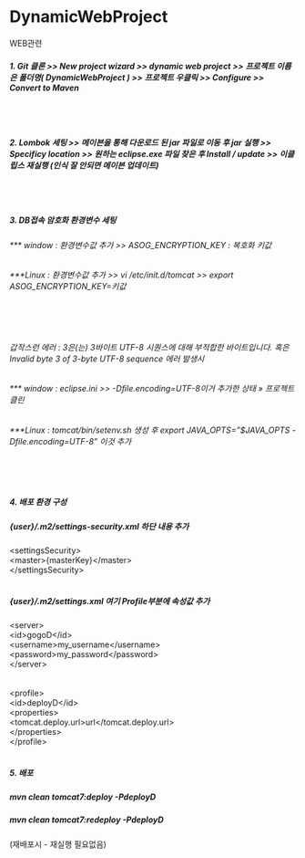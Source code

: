 # DynamicWebProject

WEB관련
##### 1. Git 클론 >> New project wizard >> dynamic web project >> 프로젝트 이름은 폴더명( DynamicWebProject ) >> 프로젝트 우클릭 >> Configure >> Convert to Maven
<br/><br/>
##### 2. Lombok 세팅 >> 메이븐을 통해 다운로드 된 jar 파일로 이동 후 jar 실행 >> Specificy location >> 원하는 eclipse.exe 파일 찾은 후 Install / update >> 이클립스 재실행 (인식 잘 안되면 메이븐 업데이트)
<br/><br/>
##### 3. DB접속 암호화 환경변수 세팅
###### *** window : 환경변수값 추가 >> ASOG_ENCRYPTION_KEY : 복호화 키값
###### ***Linux   : 환경변수값 추가 >> vi /etc/init.d/tomcat >> export ASOG_ENCRYPTION_KEY=키값
<br/><br/>
###### 갑작스런 에러 : 3은(는) 3바이트 UTF-8 시퀀스에 대해 부적합한 바이트입니다. 혹은 Invalid byte 3 of 3-byte UTF-8 sequence 에러 발생시 
###### *** window : eclipse.ini >> -Dfile.encoding=UTF-8이거 추가한 상태 » 프로젝트 클린
###### ***Linux   : tomcat/bin/setenv.sh 생성 후 export JAVA_OPTS=”$JAVA_OPTS -Dfile.encoding=UTF-8” 이것 추가
<br/><br/>
##### 4. 배포 환경 구성 
##### {user}/.m2/settings-security.xml 하단 내용 추가
&lt;settingsSecurity> <br/>
    &lt;master>{masterKey}&lt;/master><br/>
&lt;/settingsSecurity>
<br/><br/>
##### {user}/.m2/settings.xml 여기 Profile부분에 속성값 추가<br/>
&lt;server><br/>
  &lt;id>gogoD&lt;/id><br/>
  &lt;username>my_username&lt;/username><br/>
  &lt;password>my_password&lt;/password><br/>
&lt;/server><br/>
<br/><br/>
&lt;profile><br/>
    &lt;id>deployD&lt;/id><br/>
    &lt;properties><br/>
        &lt;tomcat.deploy.url>url&lt;/tomcat.deploy.url><br/>
    &lt;/properties><br/>
&lt;/profile>
<br/><br/>
##### 5. 배포 
##### mvn clean tomcat7:deploy -PdeployD
##### mvn clean tomcat7:redeploy -PdeployD
(재배포시 - 재실행 필요없음)
